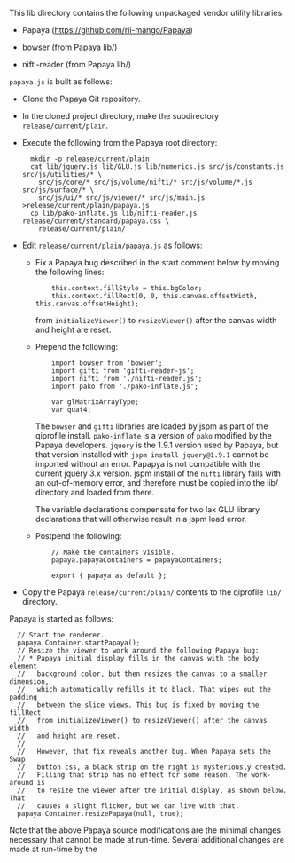 This lib directory contains the following unpackaged vendor utility
libraries:

* Papaya (https://github.com/rii-mango/Papaya)

* bowser (from Papaya lib/)

* nifti-reader (from Papaya lib/)

`papaya.js` is built as follows:

* Clone the Papaya Git repository.

* In the cloned project directory, make the subdirectory
  `release/current/plain`.

* Execute the following from the Papaya root directory:
    ```
      mkdir -p release/current/plain
      cat lib/jquery.js lib/GLU.js lib/numerics.js src/js/constants.js src/js/utilities/* \
        src/js/core/* src/js/volume/nifti/* src/js/volume/*.js src/js/surface/* \
        src/js/ui/* src/js/viewer/* src/js/main.js >release/current/plain/papaya.js
      cp lib/pako-inflate.js lib/nifti-reader.js release/current/standard/papaya.css \
        release/current/plain/
    ```
* Edit `release/current/plain/papaya.js` as follows:
  
  - Fix a Papaya bug described in the start comment below by moving the
    following lines:
    ```
        this.context.fillStyle = this.bgColor;
        this.context.fillRect(0, 0, this.canvas.offsetWidth, this.canvas.offsetHeight);
    ```
    from `initializeViewer()` to `resizeViewer()` after the canvas width
    and height are reset.
  
  - Prepend the following:
    ```
        import bowser from 'bowser';
        import gifti from 'gifti-reader-js';
        import nifti from './nifti-reader.js';
        import pako from './pako-inflate.js';
        
        var glMatrixArrayType;
        var quat4;
    ```
    The `bowser` and `gifti` libraries are loaded by jspm as part of the
    qiprofile install. `pako-inflate` is a version of `pako` modified by
    the Papaya developers. `jquery` is the 1.9.1 version used by Papaya,
    but that version installed with `jspm install jquery@1.9.1` cannot
    be imported without an error. Papapya is not compatible with the
    current jquery 3.x version. jspm install of the `nifti` library
    fails with an out-of-memory error, and therefore must be copied into
    the lib/ directory and loaded from there.
    
    The variable declarations compensate for two lax GLU library declarations
    that will otherwise result in a jspm load error.
  
  - Postpend the following:
    ```
        // Make the containers visible.
        papaya.papayaContainers = papayaContainers;
        
        export { papaya as default };
    ```

* Copy the Papaya `release/current/plain/` contents to the qiprofile `lib/`
  directory.

Papaya is started as follows:
```
  // Start the renderer.
  papaya.Container.startPapaya();
  // Resize the viewer to work around the following Papaya bug:
  // * Papaya initial display fills in the canvas with the body element
  //   background color, but then resizes the canvas to a smaller dimension,
  //   which automatically refills it to black. That wipes out the padding
  //   between the slice views. This bug is fixed by moving the fillRect
  //   from initializeViewer() to resizeViewer() after the canvas width
  //   and height are reset.
  //
  //   However, that fix reveals another bug. When Papaya sets the Swap
  //   button css, a black strip on the right is mysteriously created.
  //   Filling that strip has no effect for some reason. The work-around is
  //   to resize the viewer after the initial display, as shown below. That
  //   causes a slight flicker, but we can live with that.
  papaya.Container.resizePapaya(null, true);
```

Note that the above Papaya source modifications are the minimal changes
necessary that cannot be made at run-time. Several additional changes
are made at run-time by the 
